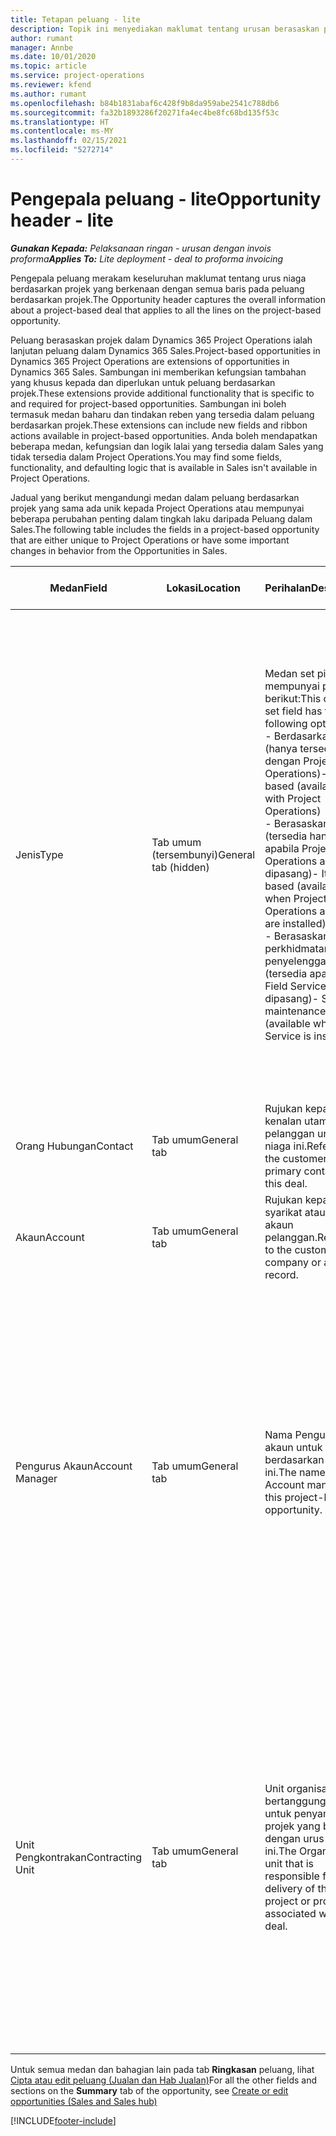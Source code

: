 ```yaml
---
title: Tetapan peluang - lite
description: Topik ini menyediakan maklumat tentang urusan berasaskan projek dan baris peluang berasaskan projek.
author: rumant
manager: Annbe
ms.date: 10/01/2020
ms.topic: article
ms.service: project-operations
ms.reviewer: kfend
ms.author: rumant
ms.openlocfilehash: b84b1831abaf6c428f9b8da959abe2541c788db6
ms.sourcegitcommit: fa32b1893286f20271fa4ec4be8fc68bd135f53c
ms.translationtype: HT
ms.contentlocale: ms-MY
ms.lasthandoff: 02/15/2021
ms.locfileid: "5272714"
---
```

# <a name="opportunity-header---lite"></a><span data-ttu-id="875f8-103">Pengepala peluang - lite</span><span class="sxs-lookup"><span data-stu-id="875f8-103">Opportunity header - lite</span></span>

<span data-ttu-id="875f8-104">_**Gunakan Kepada:** Pelaksanaan ringan - urusan dengan invois proforma_</span><span class="sxs-lookup"><span data-stu-id="875f8-104">_**Applies To:** Lite deployment - deal to proforma invoicing_</span></span>

<span data-ttu-id="875f8-105">Pengepala peluang merakam keseluruhan maklumat tentang urus niaga berdasarkan projek yang berkenaan dengan semua baris pada peluang berdasarkan projek.</span><span class="sxs-lookup"><span data-stu-id="875f8-105">The Opportunity header captures the overall information about a project-based deal that applies to all the lines on the project-based opportunity.</span></span>

<span data-ttu-id="875f8-106">Peluang berasaskan projek dalam Dynamics 365 Project Operations ialah lanjutan peluang dalam Dynamics 365 Sales.</span><span class="sxs-lookup"><span data-stu-id="875f8-106">Project-based opportunities in Dynamics 365 Project Operations are extensions of opportunities in Dynamics 365 Sales.</span></span> <span data-ttu-id="875f8-107">Sambungan ini memberikan kefungsian tambahan yang khusus kepada dan diperlukan untuk peluang berdasarkan projek.</span><span class="sxs-lookup"><span data-stu-id="875f8-107">These extensions provide additional functionality that is specific to and required for project-based opportunities.</span></span> <span data-ttu-id="875f8-108">Sambungan ini boleh termasuk medan baharu dan tindakan reben yang tersedia dalam peluang berdasarkan projek.</span><span class="sxs-lookup"><span data-stu-id="875f8-108">These extensions can include new fields and ribbon actions available in project-based opportunities.</span></span> <span data-ttu-id="875f8-109">Anda boleh mendapatkan beberapa medan, kefungsian dan logik lalai yang tersedia dalam Sales yang tidak tersedia dalam Project Operations.</span><span class="sxs-lookup"><span data-stu-id="875f8-109">You may find some fields, functionality, and defaulting logic that is available in Sales isn't available in Project Operations.</span></span>

<span data-ttu-id="875f8-110">Jadual yang berikut mengandungi medan dalam peluang berdasarkan projek yang sama ada unik kepada Project Operations atau mempunyai beberapa perubahan penting dalam tingkah laku daripada Peluang dalam Sales.</span><span class="sxs-lookup"><span data-stu-id="875f8-110">The following table includes the fields in a project-based opportunity that are either unique to Project Operations or have some important changes in behavior from the Opportunities in Sales.</span></span>

| <span data-ttu-id="875f8-111">**Medan**</span><span class="sxs-lookup"><span data-stu-id="875f8-111">**Field**</span></span> | <span data-ttu-id="875f8-112">**Lokasi**</span><span class="sxs-lookup"><span data-stu-id="875f8-112">**Location**</span></span> | <span data-ttu-id="875f8-113">**Perihalan**</span><span class="sxs-lookup"><span data-stu-id="875f8-113">**Description**</span></span> | <span data-ttu-id="875f8-114">**Kesan hiliran**</span><span class="sxs-lookup"><span data-stu-id="875f8-114">**Downstream impact**</span></span> |
| --- | --- | --- | --- |
| <span data-ttu-id="875f8-115">Jenis</span><span class="sxs-lookup"><span data-stu-id="875f8-115">Type</span></span> | <span data-ttu-id="875f8-116">Tab umum (tersembunyi)</span><span class="sxs-lookup"><span data-stu-id="875f8-116">General tab (hidden)</span></span> | <span data-ttu-id="875f8-117">Medan set pilihan ini mempunyai pilihan berikut:</span><span class="sxs-lookup"><span data-stu-id="875f8-117">This option set field has the following options:</span></span></br><span data-ttu-id="875f8-118">- Berdasarkan kerja (hanya tersedia dengan Project Operations)</span><span class="sxs-lookup"><span data-stu-id="875f8-118">- Work-based (available only with Project Operations)</span></span></br><span data-ttu-id="875f8-119">- Berasaskan item (tersedia hanya apabila Project Operations and Sales dipasang)</span><span class="sxs-lookup"><span data-stu-id="875f8-119">- Item-based (available only when Project Operations and Sales are installed)</span></span></br><span data-ttu-id="875f8-120">- Berasaskan perkhidmatan penyelenggaraan (tersedia apabila Field Service dipasang)</span><span class="sxs-lookup"><span data-stu-id="875f8-120">- Service maintenance-based (available when Field Service is installed)</span></span> | <span data-ttu-id="875f8-121">Apabila anda menggunakan Project Operations, nilai medan ini ditetapkan kepada **Berdasarkan kerja** secara automatik yang mengklasifikasikan Peluang sebagai berdasarkan projek.</span><span class="sxs-lookup"><span data-stu-id="875f8-121">When you use Project Operations, this field value is automatically set to **Work-based** which classifies the Opportunity as project-based.</span></span> <span data-ttu-id="875f8-122">Peluang seharusnya berdasarkan projek untuk mendayakan semua sambungan khusus projek dan kefungsian dalam proses jualan hiliran untuk urus niaga ini.</span><span class="sxs-lookup"><span data-stu-id="875f8-122">An Opportunity should be project-based to enable all project-specific extensions and functionality in the downstream sales process for this deal.</span></span> |
| <span data-ttu-id="875f8-123">Orang Hubungan</span><span class="sxs-lookup"><span data-stu-id="875f8-123">Contact</span></span> | <span data-ttu-id="875f8-124">Tab umum</span><span class="sxs-lookup"><span data-stu-id="875f8-124">General tab</span></span> | <span data-ttu-id="875f8-125">Rujukan kepada kenalan utama pelanggan untuk urus niaga ini.</span><span class="sxs-lookup"><span data-stu-id="875f8-125">Reference to the customer's primary contact for this deal.</span></span> | |
| <span data-ttu-id="875f8-126">Akaun</span><span class="sxs-lookup"><span data-stu-id="875f8-126">Account</span></span> | <span data-ttu-id="875f8-127">Tab umum</span><span class="sxs-lookup"><span data-stu-id="875f8-127">General tab</span></span> | <span data-ttu-id="875f8-128">Rujukan kepada syarikat atau rekod akaun pelanggan.</span><span class="sxs-lookup"><span data-stu-id="875f8-128">Reference to the customer's company or account record.</span></span> | |
| <span data-ttu-id="875f8-129">Pengurus Akaun</span><span class="sxs-lookup"><span data-stu-id="875f8-129">Account Manager</span></span> | <span data-ttu-id="875f8-130">Tab umum</span><span class="sxs-lookup"><span data-stu-id="875f8-130">General tab</span></span> | <span data-ttu-id="875f8-131">Nama Pengurus akaun untuk peluang berdasarkan projek ini.</span><span class="sxs-lookup"><span data-stu-id="875f8-131">The name of the Account manager for this project-based opportunity.</span></span> | <span data-ttu-id="875f8-132">Pengurus akaun bertanggungjawab untuk menguruskan perhubungan dengan pelanggan melalui pelengkapan projek ini.</span><span class="sxs-lookup"><span data-stu-id="875f8-132">The Account manager is responsible for managing the relationship with the customer through the completion of this project.</span></span> <span data-ttu-id="875f8-133">Berdasarkan sumber boleh ditempah yang terikat kepada Pengurus akaun, unit pengkontrakan dilalaikan.</span><span class="sxs-lookup"><span data-stu-id="875f8-133">Based on the bookable resource record tied to the Account manager, the contracting unit is defaulted.</span></span> |
| <span data-ttu-id="875f8-134">Unit Pengkontrakan</span><span class="sxs-lookup"><span data-stu-id="875f8-134">Contracting Unit</span></span> | <span data-ttu-id="875f8-135">Tab umum</span><span class="sxs-lookup"><span data-stu-id="875f8-135">General tab</span></span> | <span data-ttu-id="875f8-136">Unit organisasi yang bertanggungjawab untuk penyampaian projek yang berkaitan dengan urus niaga ini.</span><span class="sxs-lookup"><span data-stu-id="875f8-136">The Organization unit that is responsible for the delivery of the project or projects associated with this deal.</span></span> | <span data-ttu-id="875f8-137">Unit pengkontrakan ialah divisyen syarikat yang akan melengkapkan projek selepas urus niaga ditutup.</span><span class="sxs-lookup"><span data-stu-id="875f8-137">The contracting unit is the division of the company that will complete the project(s) after the deal is closed.</span></span> <span data-ttu-id="875f8-138">Setiap unit pengkontrakan mempunyai mata wang dan mata wang ini digunakan untuk melaporkan kos anggaran dan sebenar yang berlaku semasa projek.</span><span class="sxs-lookup"><span data-stu-id="875f8-138">Every contracting unit has a currency, and this currency is used to report estimated and actual costs incurred during the project.</span></span> |

<span data-ttu-id="875f8-139">Untuk semua medan dan bahagian lain pada tab **Ringkasan** peluang, lihat [Cipta atau edit peluang (Jualan dan Hab Jualan)](https://docs.microsoft.com/dynamics365/sales-enterprise/create-edit-opportunity-sales)</span><span class="sxs-lookup"><span data-stu-id="875f8-139">For all the other fields and sections on the **Summary** tab of the opportunity, see [Create or edit opportunities (Sales and Sales hub)](https://docs.microsoft.com/dynamics365/sales-enterprise/create-edit-opportunity-sales)</span></span>


[!INCLUDE[footer-include](../../includes/footer-banner.md)]